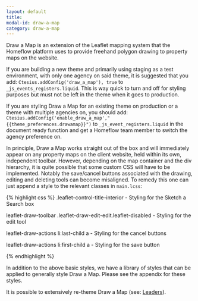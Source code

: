 ```yaml
---
layout: default
title:
modal-id: draw-a-map
category: draw-a-map
---
```

Draw a Map is an extension of the Leaflet mapping system that the Homeflow platform uses to provide freehand polygon drawing to property maps on the website.

If you are building a new theme and primarily using staging as a test environment, with only one agency on said theme, it is suggested that you add: ``Ctesius.addConfig('draw_a_map'), true`` to
``_js_events_registers.liquid``. This is way quick to turn and off for styling purposes but must not be left in the theme when it goes to production.

If you are styling Draw a Map for an existing theme on production or a theme with multiple agencies on, you should add: ``Ctesius.addConfig('enable_draw_a_map',"{{theme_preferences.drawamap}}")`` to ``_js_event_registers.liquid`` in the document ready function and get a Homeflow team member to switch the agency preference on.

In principle, Draw a Map works straight out of the box and will immediately appear on any property maps on the client website, held within its own, independent toolbar. However, depending on the map container and the div hierarchy, it is quite possible that some custom CSS will have to be implemented. Notably the save/cancel buttons associated with the drawing, editing and deleting tools can become misaligned. To remedy this one can just append a style to the relevant classes in ``main.lcss``:

{% highlight css %}
.leaflet-control-title-interior - Styling for the Sketch a Search box

leaflet-draw-toolbar .leaflet-draw-edit-edit.leaflet-disabled - Styling for the edit tool

leaflet-draw-actions li:last-child a - Styling for the cancel buttons

leaflet-draw-actions li:first-child a - Styling for the save button

{% endhighlight %}

In addition to the above basic styles, we have a library of styles that can be applied to generally style Draw a Map. Please see the appendix for these styles.

It is possible to extensively re-theme Draw a Map (see: [Leaders](http://www.leaders.co.uk)).